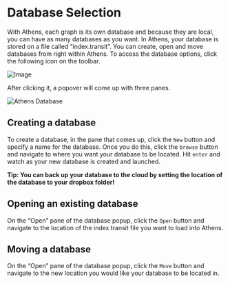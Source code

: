 # Database Selection

With Athens, each graph is its own database and because they are local, you can have as many databases as you want. In Athens, your database is stored on a file called “index.transit”. You can create, open and move databases from right within Athens. To access the database options, click the following icon on the toolbar.

![Image](https://user-images.githubusercontent.com/80150109/118108910-2f350100-b3fe-11eb-8601-8a0c2f3aaf92.png)

After clicking it, a popover will come up with three panes.

![Athens Database](https://user-images.githubusercontent.com/80150109/118109143-6dcabb80-b3fe-11eb-9064-330b0d532372.png)

## Creating a database

To create a database, in the pane that comes up, click the `New` button and specify a name for the database. Once you do this, click the `browse` button and navigate to where you want your database to be located. Hit `enter` and watch as your new database is created and launched.

**Tip: You can back up your database to the cloud by setting the location of the database to your dropbox folder!**

## Opening an existing database

On the “Open” pane of the database popup, click the `Open` button and navigate to the location of the index.transit file you want to load into Athens.

## Moving a database

On the “Open” pane of the database popup, click the `Move` button and navigate to the new location you would like your database to be located in.

